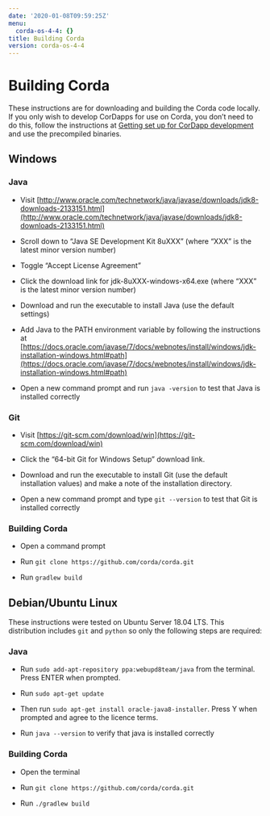 ```yaml
---
date: '2020-01-08T09:59:25Z'
menu:
  corda-os-4-4: {}
title: Building Corda
version: corda-os-4-4
---
```



# Building Corda

These instructions are for downloading and building the Corda code locally. If you only wish to develop CorDapps for
            use on Corda, you don’t need to do this, follow the instructions at [Getting set up for CorDapp development](getting-set-up.md) and use the precompiled binaries.


## Windows


### Java


* Visit [http://www.oracle.com/technetwork/java/javase/downloads/jdk8-downloads-2133151.html](http://www.oracle.com/technetwork/java/javase/downloads/jdk8-downloads-2133151.html)


* Scroll down to “Java SE Development Kit 8uXXX” (where “XXX” is the latest minor version number)


* Toggle “Accept License Agreement”


* Click the download link for jdk-8uXXX-windows-x64.exe (where “XXX” is the latest minor version number)


* Download and run the executable to install Java (use the default settings)


* Add Java to the PATH environment variable by following the instructions at [https://docs.oracle.com/javase/7/docs/webnotes/install/windows/jdk-installation-windows.html#path](https://docs.oracle.com/javase/7/docs/webnotes/install/windows/jdk-installation-windows.html#path)


* Open a new command prompt and run `java -version` to test that Java is installed correctly



### Git


* Visit [https://git-scm.com/download/win](https://git-scm.com/download/win)


* Click the “64-bit Git for Windows Setup” download link.


* Download and run the executable to install Git (use the default installation values) and make a note of the installation directory.


* Open a new command prompt and type `git --version` to test that Git is installed correctly



### Building Corda


* Open a command prompt


* Run `git clone https://github.com/corda/corda.git`


* Run `gradlew build`



## Debian/Ubuntu Linux

These instructions were tested on Ubuntu Server 18.04 LTS. This distribution includes `git` and `python` so only the following steps are required:


### Java


* Run `sudo add-apt-repository ppa:webupd8team/java` from the terminal. Press ENTER when prompted.


* Run `sudo apt-get update`


* Then run `sudo apt-get install oracle-java8-installer`. Press Y when prompted and agree to the licence terms.


* Run `java --version` to verify that java is installed correctly



### Building Corda


* Open the terminal


* Run `git clone https://github.com/corda/corda.git`


* Run `./gradlew build`



